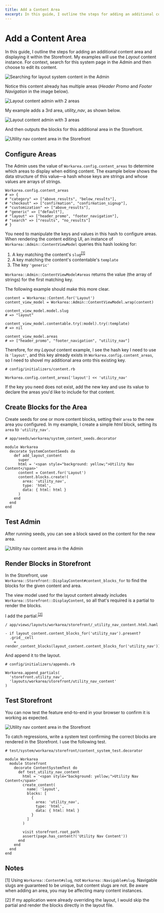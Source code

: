 ```yaml
---
title: Add a Content Area
excerpt: In this guide, I outline the steps for adding an additional content area and displaying it within the Storefront. My examples will use the Layout content instance. For context, search for this system page in the Admin and then choose to edit its conte
---
```


# Add a Content Area

In this guide, I outline the steps for adding an additional content area and displaying it within the Storefront. My examples will use the _Layout_ content instance. For context, search for this system page in the Admin and then choose to edit its content.

![Searching for layout system content in the Admin](images/searching-for-layout-system-content-in-admin.png)

Notice this content already has multiple areas (_Header Promo_ and _Footer Navigation_ in the image below).

![Layout content admin with 2 areas](images/layout-content-admin-with-2-areas.png)

My example adds a 3rd area, _utility\_nav_, as shown below.

![Layout content admin with 3 areas](images/layout-content-admin-with-3-areas.png)

And then outputs the blocks for this additional area in the Storefront.

![Utility nav content area in the Storefront](images/utility-nav-area-in-storefront.png)

## Configure Areas

The Admin uses the value of `Workarea.config.content_areas` to determine which areas to display when editing content. The example below shows the data structure of this value—a hash whose keys are strings and whose values are arrays of strings.

```
Workarea.config.content_areas
# => {
# "category" => ["above_results", "below_results"],
# "checkout" => ["confirmation", "confirmation_signup"],
# "customization" => ["above_results"],
# "generic" => ["default"],
# "layout" => ["header_promo", "footer_navigation"],
# "search" => ["results", "no_results"]
# }
```

You need to manipulate the keys and values in this hash to configure areas. When rendering the content editing UI, an instance of `Workarea::Admin::ContentViewModel` queries this hash looking for:

1. A key matching the content's `slug`<sup><a href="#notes" id="note-1-context">[1]</a></sup>
2. A key matching the content's contentable's `template`
3. The key `'generic'`

`Workarea::Admin::ContentViewModel#areas` returns the value (the array of strings) for the first matching key.

The following example should make this more clear.

```
content = Workarea::Content.for('Layout')
content_view_model = Workarea::Admin::ContentViewModel.wrap(content)

content_view_model.model.slug
# => "layout"

content_view_model.contentable.try(:model).try(:template)
# => nil

content_view_model.areas
# => ["header_promo", "footer_navigation", "utility_nav"]
```

Therefore, for my _Layout_ content example, I see the hash key I need to use is `'layout'`, and this key already exists in `Workarea.config.content_areas`, so I need to shovel my additional area onto this existing key.

```
# config/initializers/content.rb

Workarea.config.content_areas['layout'] << 'utility_nav'
```

If the key you need does not exist, add the new key and use its value to declare the areas you'd like to include for that content.

## Create Blocks for the Area

Create seeds for one or more content blocks, setting their `area` to the new area you configured. In my example, I create a simple _html_ block, setting its `area` to `'utility_nav'`.

```
# app/seeds/workarea/system_content_seeds.decorator

module Workarea
  decorate SystemContentSeeds do
    def add_layout_content
      super
      html = '<span style="background: yellow;">Utility Nav Content</span>'
      content = Content.for('Layout')
      content.blocks.create!(
        area: 'utility_nav',
        type: 'html',
        data: { html: html }
      )
    end
  end
end
```

## Test Admin

After running seeds, you can see a block saved on the content for the new area.

![Utility nav content area in the Admin](images/utility-nav-area-in-admin.png)

## Render Blocks in Storefront

In the Storefront, use `Workarea::Storefront::DisplayContent#content_blocks_for` to find the blocks for the given content and area.

The view model used for the layout content already includes `Workarea::Storefront::DisplayContent`, so all that's required is a partial to render the blocks.

I add the partial.<sup><a href="#notes" id="note-2-context">[2]</a></sup>

```
/ app/views/layouts/workarea/storefront/_utility_nav_content.html.haml

- if layout_content.content_blocks_for('utility_nav').present?
  .grid__cell
    = render_content_blocks(layout_content.content_blocks_for('utility_nav'))
```

And append it to the layout.

```
# config/initializers/appends.rb

Workarea.append_partials(
  'storefront.utility_nav',
  'layouts/workarea/storefront/utility_nav_content'
)
```

## Test Storefront

You can now test the feature end-to-end in your browser to confirm it is working as expected.

![Utility nav content area in the Storefront](images/utility-nav-area-in-storefront.png)

To catch regressions, write a system test confirming the correct blocks are rendered in the Storefront. I use the following test.

```
# test/system/workarea/storefront/content_system_test.decorator

module Workarea
  module Storefront
    decorate ContentSystemTest do
      def test_utility_nav_content
        html = '<span style="background: yellow;">Utility Nav Content</span>'
        create_content(
          name: 'layout',
          blocks: [
            {
              area: 'utility_nav',
              type: 'html',
              data: { html: html }
            }
          ]
        )

        visit storefront.root_path
        assert(page.has_content?('Utility Nav Content'))
      end
    end
  end
end
```

## Notes

[1] Using `Workarea::Content#slug`, not `Workarea::Navigable#slug`. Navigable slugs are guaranteed to be unique, but content slugs are not. Be aware when adding an area, you may be affecting many content instances.

[2] If my application were already overriding the layout, I would skip the partial and render the blocks directly in the layout file.

